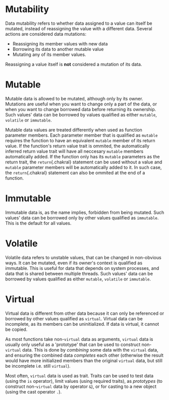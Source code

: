 # Mutability
Data mutability refers to whether data assigned to a value can itself be mutated, instead of reassigning the value with a different data. Several actions are considered data mutations:

- Reassigning its member values with new data
- Borrowing its data to another mutable value
- Mutating any of its member values.

Reassigning a value itself is **not** considered a mutation of its data.

# Mutable
Mutable data is allowed to be mutated, although only by its owner. Mutations are useful when you want to change only a part of the data, or when you want to change borrowed data before returning its ownership. Such values' data can be borrowed by values qualified as either `mutable`, `volatile` or `immutable`.

Mutable data values are treated differently when used as function parameter members. Each parameter member that is qualified as `mutable` requires the function to have an equivalent `mutable` member of its return value. If the function's return value trait is ommited, the automatically inferred return value trait will have all neccesary `mutable` members automatically added. If the function only has its `mutable` parameters as the return trait, the `return`{.chakral} statement can be used without a value and `mutable` parameter members will be automatically added to it. In such case, the `return`{.chakral} statement can also be ommited at the end of a function.

# Immutable
Immutable data is, as the name implies, forbidden from being mutated. Such values' data can be borrowed only by other values qualified as `immutable`. This is the default for all values.

# Volatile
Volatile data refers to unstable values, that can be changed in non-obvious ways. It can be mutated, even if its owner's context is qualified as immutable. This is useful for data that depends on system processes, and data that is shared between multiple threads. Such values' data can be borrowed by values qualified as either `mutable`, `volatile` or `immutable`.

# Virtual
Virtual data is different from other data because it can only be referenced or borrowed by other values qualified as `virtual`. Virtual data can be incomplete, as its members can be uninitialized. If data is virtual, it cannot be copied.

As most functions take non-`virtual` data as arguments, `virtual` data is usually only useful as a 'prototype' that can be used to construct non-`virtual` data. This is done by *combining* some data with the `virtual` data, and ensuring the combined data *completes* each other (otherwise the result would have more initialized members than the original `virtual` data, but still be incomplete i.e. still `virtual`).

Most often, `virtual` data is used as trait. Traits can be used to test data (using the `is` operator), limit values (using required traits), as *prototypes* (to construct non-`virtual` data by operator `&`), or for casting to a new object (using the cast operator `.`).